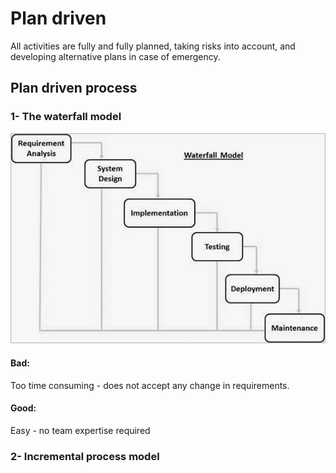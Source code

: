 # Plan driven
 All activities are fully and fully planned, taking risks into account, and developing alternative plans in case of emergency.

## Plan driven process

### 1- The waterfall model 
![](waterfall.jpg)

#### Bad: 
Too time consuming - does not accept any change in requirements.

#### Good:
Easy - no team expertise required


### 2- Incremental process model 
